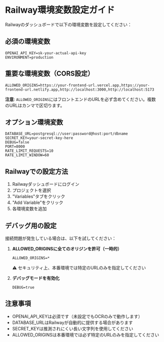 # Railway環境変数設定ガイド

Railwayのダッシュボードで以下の環境変数を設定してください：

## 必須の環境変数

```
OPENAI_API_KEY=sk-your-actual-api-key
ENVIRONMENT=production
```

## 重要な環境変数（CORS設定）

```
ALLOWED_ORIGINS=https://your-frontend-url.vercel.app,https://your-frontend-url.netlify.app,http://localhost:3000,http://localhost:5173
```

**注意**: `ALLOWED_ORIGINS`にはフロントエンドのURLを必ず含めてください。複数のURLはカンマで区切ります。

## オプション環境変数

```
DATABASE_URL=postgresql://user:password@host:port/dbname
SECRET_KEY=your-secret-key-here
DEBUG=false
PORT=8000
RATE_LIMIT_REQUESTS=10
RATE_LIMIT_WINDOW=60
```

## Railwayでの設定方法

1. Railwayダッシュボードにログイン
2. プロジェクトを選択
3. "Variables"タブをクリック
4. "Add Variable"をクリック
5. 各環境変数を追加

## デバッグ用の設定

接続問題が発生している場合は、以下を試してください：

1. **ALLOWED_ORIGINSに全てのオリジンを許可（一時的）**
   ```
   ALLOWED_ORIGINS=*
   ```
   ⚠️ セキュリティ上、本番環境では特定のURLのみを指定してください

2. **デバッグモードを有効化**
   ```
   DEBUG=true
   ```

## 注意事項

- OPENAI_API_KEYは必須です（未設定でもOCRのみで動作します）
- DATABASE_URLはRailwayが自動的に提供する場合があります
- SECRET_KEYは推測されにくい長い文字列を使用してください
- ALLOWED_ORIGINSは本番環境では必ず特定のURLのみを指定してください
